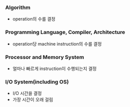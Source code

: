 ### Algorithm
- operation의 수를 결정
### Programming Language, Compiler, Architecture
- operation당 machine instruction의 수를 결정
### Processor and Memory System
- 얼마나 빠르게 instruction이 수행되는지 결정
### I/O System(including OS)
- I/O 시간을 결정
- 가장 시간이 오래 걸림